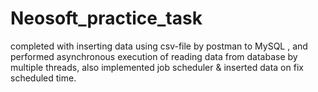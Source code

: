 # Neosoft_practice_task

 completed with inserting data using csv-file by postman to MySQL 
 , and performed asynchronous execution of reading data from database by multiple threads, 
 also implemented job scheduler & inserted data on fix scheduled time.
